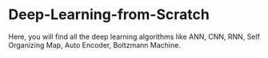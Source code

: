 # Deep-Learning-from-Scratch
Here, you will find all the deep learning algorithms like ANN, CNN, RNN, Self Organizing Map, Auto Encoder, Boltzmann Machine.

